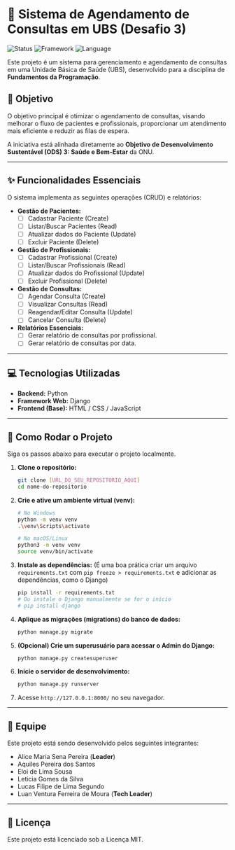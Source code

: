 # 🏥 Sistema de Agendamento de Consultas em UBS (Desafio 3)

![Status](https://img.shields.io/badge/Status-Em%20Desenvolvimento-blue)
![Framework](https://img.shields.io/badge/Framework-Django-0C4B33?logo=django)
![Language](https://img.shields.io/badge/Language-Python-3776AB?logo=python)

Este projeto é um sistema para gerenciamento e agendamento de consultas em uma Unidade Básica de Saúde (UBS), desenvolvido para a disciplina de **Fundamentos da Programação**.

## 🎯 Objetivo

O objetivo principal é otimizar o agendamento de consultas, visando melhorar o fluxo de pacientes e profissionais, proporcionar um atendimento mais eficiente e reduzir as filas de espera.

A iniciativa está alinhada diretamente ao **Objetivo de Desenvolvimento Sustentável (ODS) 3: Saúde e Bem-Estar** da ONU.

---

## ✨ Funcionalidades Essenciais

O sistema implementa as seguintes operações (CRUD) e relatórios:

* **Gestão de Pacientes:**
    * [ ] Cadastrar Paciente (Create)
    * [ ] Listar/Buscar Pacientes (Read)
    * [ ] Atualizar dados do Paciente (Update)
    * [ ] Excluir Paciente (Delete)
* **Gestão de Profissionais:**
    * [ ] Cadastrar Profissional (Create)
    * [ ] Listar/Buscar Profissionais (Read)
    * [ ] Atualizar dados do Profissional (Update)
    * [ ] Excluir Profissional (Delete)
* **Gestão de Consultas:**
    * [ ] Agendar Consulta (Create)
    * [ ] Visualizar Consultas (Read)
    * [ ] Reagendar/Editar Consulta (Update)
    * [ ] Cancelar Consulta (Delete)
* **Relatórios Essenciais:**
    * [ ] Gerar relatório de consultas por profissional.
    * [ ] Gerar relatório de consultas por data.

---

## 💻 Tecnologias Utilizadas

* **Backend:** Python
* **Framework Web:** Django
* **Frontend (Base):** HTML / CSS / JavaScript

---

## 🚀 Como Rodar o Projeto

Siga os passos abaixo para executar o projeto localmente.

1.  **Clone o repositório:**
    ```bash
    git clone [URL_DO_SEU_REPOSITORIO_AQUI]
    cd nome-do-repositorio
    ```

2.  **Crie e ative um ambiente virtual (venv):**
    ```bash
    # No Windows
    python -m venv venv
    .\venv\Scripts\activate

    # No macOS/Linux
    python3 -m venv venv
    source venv/bin/activate
    ```

3.  **Instale as dependências:**
    (É uma boa prática criar um arquivo `requirements.txt` com `pip freeze > requirements.txt` e adicionar as dependências, como o Django)
    ```bash
    pip install -r requirements.txt
    # Ou instale o Django manualmente se for o início
    # pip install django
    ```

4.  **Aplique as migrações (migrations) do banco de dados:**
    ```bash
    python manage.py migrate
    ```

5.  **(Opcional) Crie um superusuário para acessar o Admin do Django:**
    ```bash
    python manage.py createsuperuser
    ```

6.  **Inicie o servidor de desenvolvimento:**
    ```bash
    python manage.py runserver
    ```

7.  Acesse `http://127.0.0.1:8000/` no seu navegador.

---

## 👥 Equipe

Este projeto está sendo desenvolvido pelos seguintes integrantes:

* Alice Maria Sena Pereira (**Leader**)
* Aquiles Pereira dos Santos
* Eloi de Lima Sousa
* Leticia Gomes da Silva
* Lucas Filipe de Lima Segundo 
* Luan Ventura Ferreira de Moura (**Tech Leader**)

---

## 📄 Licença

Este projeto está licenciado sob a Licença MIT.
